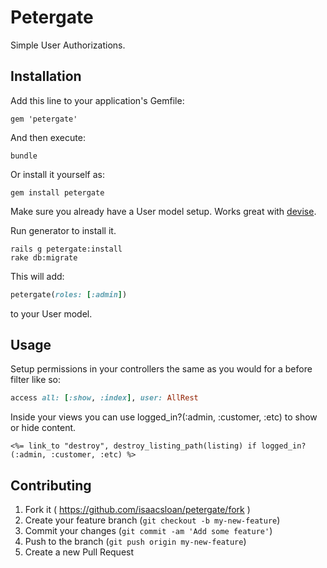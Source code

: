 # Petergate

Simple User Authorizations.

## Installation

Add this line to your application's Gemfile:

    gem 'petergate'

And then execute:

    bundle

Or install it yourself as:

    gem install petergate
Make sure you already have a User model setup. Works great with [devise](https://github.com/plataformatec/devise).

Run generator to install it.

    rails g petergate:install
    rake db:migrate

This will add: 
```ruby
petergate(roles: [:admin])
```
to your User model. 

## Usage

Setup permissions in your controllers the same as you would for a before filter like so:

```ruby
access all: [:show, :index], user: AllRest
```

Inside your views you can use logged_in?(:admin, :customer, :etc) to show or hide content.

```erb
<%= link_to "destroy", destroy_listing_path(listing) if logged_in?(:admin, :customer, :etc) %>
```

## Contributing

1. Fork it ( https://github.com/isaacsloan/petergate/fork )
2. Create your feature branch (`git checkout -b my-new-feature`)
3. Commit your changes (`git commit -am 'Add some feature'`)
4. Push to the branch (`git push origin my-new-feature`)
5. Create a new Pull Request

